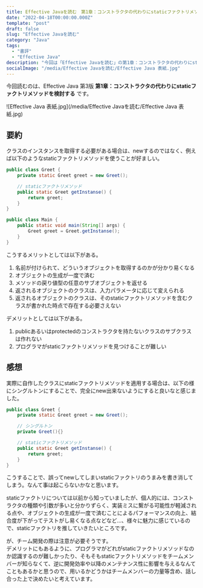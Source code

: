 ```yaml
---
title: Effective Javaを読む　第1章：コンストラクタの代わりにstaticファクトリメソッドを検討する
date: "2022-04-18T00:00:00.000Z"
template: "post"
draft: false
slug: "Effective Javaを読む"
category: "Java"
tags:
  - "書評"
  - "Effective Java"
description: "今回は「Effective Javaを読む」の第1章：コンストラクタの代わりにstaticファクトリメソッドを検討するを読みたいと思います。"
socialImage: "/media/Effective Javaを読む/Effective Java 表紙.jpg"
---
```

今回読むのは、Effective Java 第3版 **第1章：コンストラクタの代わりにstaticファクトリメソッドを検討する** です。

![Effective Java 表紙.jpg](/media/Effective Javaを読む/Effective Java 表紙.jpg)
## 要約
クラスのインスタンスを取得する必要がある場合は、newするのではなく、例えば以下のようなstaticファクトリメソッドを使うことが好ましい。<br>
```Java
public class Greet {
	private static Greet greet = new Greet();

	// staticファクトリメソッド
	public static Greet getInstanse() {
		return greet;
	}
}
```
```Java
public class Main {
	public static void main(String[] args) {
		Greet greet = Greet.getInstanse();
	}
}
```

こうするメリットとしては以下がある。
1. 名前が付けられて、どういうオブジェクトを取得するのかが分かり易くなる
1. オブジェクトの生成が一度で済む
1. メソッドの戻り値型の任意のサブオブジェクトを返せる
1. 返されるオブジェクトのクラスは、入力パラメータに応じて変えられる
1. 返されるオブジェクトのクラスは、そのstaticファクトリメソッドを含むクラスが書かれた時点で存在する必要さえない

デメリットとしては以下がある。
1. publicあるいはprotectedのコンストラクタを持たないクラスのサブクラスは作れない
1. プログラマがstaticファクトリメソッドを見つけることが難しい

## 感想
実際に自作したクラスにstaticファクトリメソッドを適用する場合は、以下の様にシングルトンにすることで、完全にnew出来ないようにすると良いなと感じました。
```Java
public class Greet {
	private static Greet greet = new Greet();

	// シングルトン
	private Greet(){}

	// staticファクトリメソッド
	public static Greet getInstanse() {
		return greet;
	}
}
```
こうすることで、誤ってnewしてしまいstaticファクトリのうまみを書き消してしまう。なんて事は起こらないかなと思います。<br>

staticファクトリについては以前から知っていましたが、個人的には、コンストラクタの種類や引数が多いと分かりずらく、実装ミスに繋がる可能性が軽減される点や、オブジェクトの生成が一度で済むことによるパフォーマンスの向上、結合度が下がってテストがし易くなる点などなど…、様々に魅力に感じているので、staticファクトリを推していきたいところです。

が、チーム開発の際は注意が必要そうです。<br>
デメリットにもあるように、プログラマがどれがstaticファクトリメソッドなのか認識するのが難しかったり、そもそもstaticファクトリメソッドをチームメンバーが知らなくて、逆に開発効率や以降のメンテナンス性に影響を与えるなんてこともあるかと思うので、用いるかどうかはチームメンバーの力量等含め、話し合った上で決めたいと考えています。
